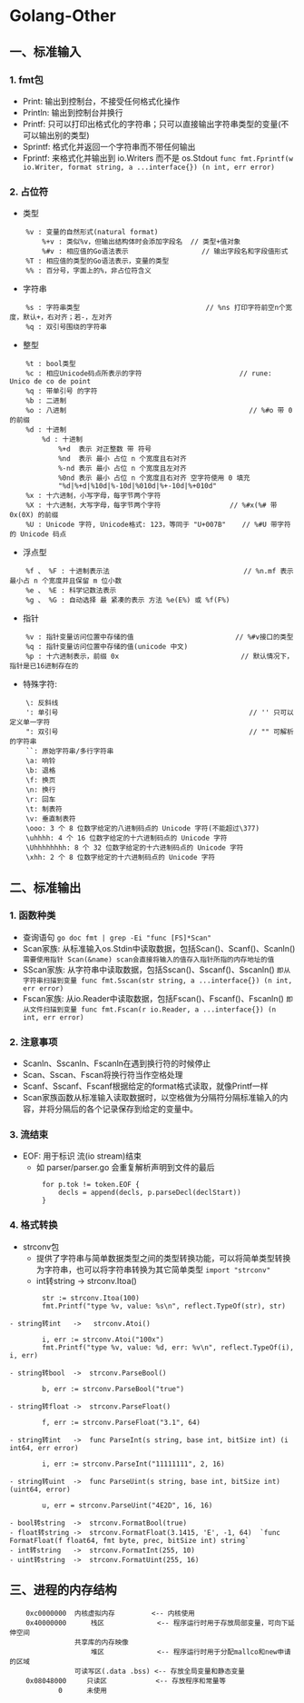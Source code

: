 # Golang-Other  

## 一、标准输入

### 1. fmt包
- Print: 输出到控制台，不接受任何格式化操作
- Println: 输出到控制台并换行
- Printf: 只可以打印出格式化的字符串；只可以直接输出字符串类型的变量(不可以输出别的类型)
- Sprintf: 格式化并返回一个字符串而不带任何输出
- Fprintf: 来格式化并输出到 io.Writers 而不是 os.Stdout `func fmt.Fprintf(w io.Writer, format string, a ...interface{}) (n int, err error)`

### 2. 占位符
- 类型
```
	%v : 变量的自然形式(natural format)
		%+v : 类似%v，但输出结构体时会添加字段名  // 类型+值对象
		%#v : 相应值的Go语法表示                  // 输出字段名和字段值形式
	%T : 相应值的类型的Go语法表示，变量的类型
	%% : 百分号，字面上的%，非占位符含义
```
- 字符串
```
	%s : 字符串类型                               // %ns 打印字符前空n个宽度，默认+，右对齐；若-，左对齐
	%q : 双引号围绕的字符串
```
- 整型
```
	%t : bool类型
	%c : 相应Unicode码点所表示的字符                        // rune: Unico de co de point
	%q : 带单引号 的字符
	%b : 二进制
	%o : 八进制                                             // %#o 带 0 的前缀
	%d : 十进制
		%d : 十进制
			%+d  表示 对正整数 带 符号
			%nd  表示 最小 占位 n 个宽度且右对齐
			%-nd 表示 最小 占位 n 个宽度且左对齐
			%0nd 表示 最小 占位 n 个宽度且右对齐 空字符使用 0 填充
			"%d|%+d|%10d|%-10d|%010d|%+-10d|%+010d"
	%x : 十六进制，小写字母，每字节两个字符
	%X : 十六进制，大写字母，每字节两个字符                 // %#x(%# 带 0x(0X) 的前缀
	%U : Unicode 字符, Unicode格式: 123，等同于 "U+007B"    // %#U 带字符的 Unicode 码点
```
- 浮点型
```
	%f 、 %F : 十进制表示法                                 // %n.mf 表示最小占 n 个宽度并且保留 m 位小数
	%e 、 %E : 科学记数法表示
	%g 、 %G : 自动选择 最 紧凑的表示 方法 %e(E%) 或 %f(F%)
```
- 指针
```
	%v : 指针变量访问位置中存储的值                         // %#v接口的类型
	%q : 指针变量访问位置中存储的值(unicode 中文)
	%p : 十六进制表示，前缀 0x                              // 默认情况下，指针是已16进制存在的
```
- 特殊字符: 
```
	\: 反斜线
	': 单引号                                               // '' 只可以定义单一字符
	": 双引号                                               // "" 可解析的字符串
	``: 原始字符串/多行字符串
	\a: 响铃
	\b: 退格
	\f: 换页
	\n: 换行
	\r: 回车
	\t: 制表符
	\v: 垂直制表符
	\ooo: 3 个 8 位数字给定的八进制码点的 Unicode 字符(不能超过\377)
	\uhhhh: 4 个 16 位数字给定的十六进制码点的 Unicode 字符
	\Uhhhhhhhh: 8 个 32 位数字给定的十六进制码点的 Unicode 字符
	\xhh: 2 个 8 位数字给定的十六进制码点的 Unicode 字符
```

## 二、标准输出

### 1. 函数种类
- 查询语句 `go doc fmt | grep -Ei "func [FS]*Scan"`  
- Scan家族: 从标准输入os.Stdin中读取数据，包括Scan()、Scanf()、Scanln() `需要使用指针 Scan(&name) scan会直接将输入的值存入指针所指的内存地址的值`
- SScan家族: 从字符串中读取数据，包括Sscan()、Sscanf()、Sscanln() `即从字符串扫描到变量 func fmt.Sscan(str string, a ...interface{}) (n int, err error)`
- Fscan家族: 从io.Reader中读取数据，包括Fscan()、Fscanf()、Fscanln() `即从文件扫描到变量 func fmt.Fscan(r io.Reader, a ...interface{}) (n int, err error)`  

### 2. 注意事项
- Scanln、Sscanln、Fscanln在遇到换行符的时候停止
- Scan、Sscan、Fscan将换行符当作空格处理
- Scanf、Sscanf、Fscanf根据给定的format格式读取，就像Printf一样
- Scan家族函数从标准输入读取数据时，以空格做为分隔符分隔标准输入的内容，并将分隔后的各个记录保存到给定的变量中。

### 3. 流结束
- EOF: 用于标识 流(io stream)结束 
	- 如 parser/parser.go 会重复解析声明到文件的最后
```
		for p.tok != token.EOF {
			decls = append(decls, p.parseDecl(declStart))
		}
```  

### 4. 格式转换
- strconv包
	- 提供了字符串与简单数据类型之间的类型转换功能，可以将简单类型转换为字符串，也可以将字符串转换为其它简单类型  `import "strconv"`
	- int转string   ->   strconv.Itoa()
```
		str := strconv.Itoa(100)
		fmt.Printf("type %v, value: %s\n", reflect.TypeOf(str), str)
```
	- string转int   ->   strconv.Atoi()
```
		i, err := strconv.Atoi("100x")
		fmt.Printf("type %v, value: %d, err: %v\n", reflect.TypeOf(i), i, err)
```
	- string转bool  ->  strconv.ParseBool()
```
		b, err := strconv.ParseBool("true")
```
	- string转float ->  strconv.ParseFloat()
```
		f, err := strconv.ParseFloat("3.1", 64)
```
	- string转int   ->  func ParseInt(s string, base int, bitSize int) (i int64, err error)
```
		i, err := strconv.ParseInt("11111111", 2, 16)
```
	- string转uint  ->  func ParseUint(s string, base int, bitSize int) (uint64, error)
```
		u, err = strconv.ParseUint("4E2D", 16, 16)
```
	- bool转string  ->  strconv.FormatBool(true)
	- float转string ->  strconv.FormatFloat(3.1415, 'E', -1, 64)  `func FormatFloat(f float64, fmt byte, prec, bitSize int) string`
	- int转string   ->  strconv.FormatInt(255, 10)
	- uint转string  ->  strconv.FormatUint(255, 16)

## 三、进程的内存结构
```
	0xc0000000  内核虚拟内存         <-- 内核使用
	0x40000000      栈区             <-- 程序运行时用于存放局部变量，可向下延伸空间
	            共享库的内存映像
	                堆区             <-- 程序运行时用于分配mallco和new申请的区域
	            可读写区(.data .bss) <-- 存放全局变量和静态变量
	0x08048000     只读区            <-- 存放程序和常量等
	        0      未使用
```
